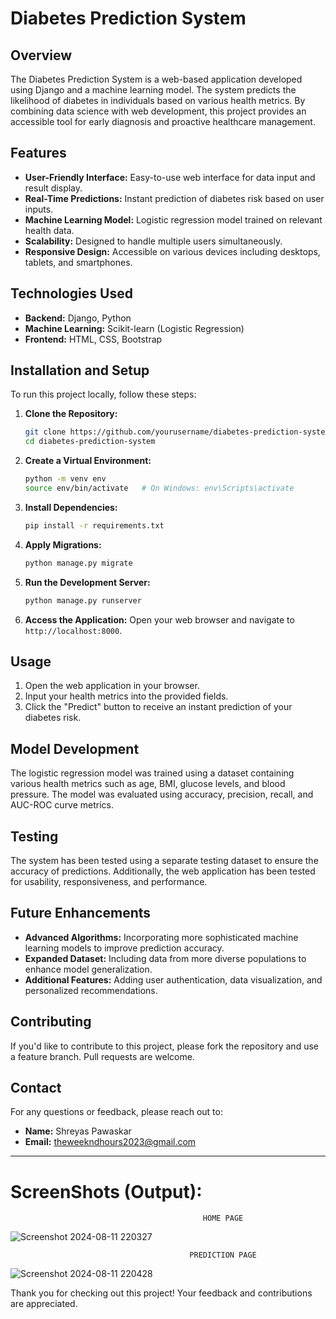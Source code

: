 
# Diabetes Prediction System

## Overview
The Diabetes Prediction System is a web-based application developed using Django and a machine learning model. The system predicts the likelihood of diabetes in individuals based on various health metrics. By combining data science with web development, this project provides an accessible tool for early diagnosis and proactive healthcare management.

## Features
- **User-Friendly Interface:** Easy-to-use web interface for data input and result display.
- **Real-Time Predictions:** Instant prediction of diabetes risk based on user inputs.
- **Machine Learning Model:** Logistic regression model trained on relevant health data.
- **Scalability:** Designed to handle multiple users simultaneously.
- **Responsive Design:** Accessible on various devices including desktops, tablets, and smartphones.

## Technologies Used
- **Backend:** Django, Python
- **Machine Learning:** Scikit-learn (Logistic Regression)
- **Frontend:** HTML, CSS, Bootstrap

## Installation and Setup
To run this project locally, follow these steps:

1. **Clone the Repository:**
   ```bash
   git clone https://github.com/yourusername/diabetes-prediction-system.git
   cd diabetes-prediction-system
   ```

2. **Create a Virtual Environment:**
   ```bash
   python -m venv env
   source env/bin/activate   # On Windows: env\Scripts\activate
   ```

3. **Install Dependencies:**
   ```bash
   pip install -r requirements.txt
   ```

4. **Apply Migrations:**
   ```bash
   python manage.py migrate
   ```

5. **Run the Development Server:**
   ```bash
   python manage.py runserver
   ```

6. **Access the Application:**
   Open your web browser and navigate to `http://localhost:8000`.

## Usage
1. Open the web application in your browser.
2. Input your health metrics into the provided fields.
3. Click the "Predict" button to receive an instant prediction of your diabetes risk.

## Model Development
The logistic regression model was trained using a dataset containing various health metrics such as age, BMI, glucose levels, and blood pressure. The model was evaluated using accuracy, precision, recall, and AUC-ROC curve metrics.

## Testing
The system has been tested using a separate testing dataset to ensure the accuracy of predictions. Additionally, the web application has been tested for usability, responsiveness, and performance.

## Future Enhancements
- **Advanced Algorithms:** Incorporating more sophisticated machine learning models to improve prediction accuracy.
- **Expanded Dataset:** Including data from more diverse populations to enhance model generalization.
- **Additional Features:** Adding user authentication, data visualization, and personalized recommendations.

## Contributing
If you'd like to contribute to this project, please fork the repository and use a feature branch. Pull requests are welcome.

## Contact
For any questions or feedback, please reach out to:

- **Name:** Shreyas Pawaskar
- **Email:** theweekndhours2023@gmail.com

---



# ScreenShots (Output):

                                               HOME PAGE

![Screenshot 2024-08-11 220327](https://github.com/user-attachments/assets/0eb9d8ff-01d6-467a-b5d6-d4951807d86a)

                                            
                                            PREDICTION PAGE

![Screenshot 2024-08-11 220428](https://github.com/user-attachments/assets/bdd585e7-c8ef-42ed-bb32-a2abac23769f)


Thank you for checking out this project! Your feedback and contributions are appreciated.
